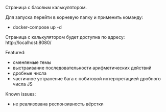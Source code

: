 Страница с базовым калькулятором.

Для запуска перейти в корневую папку и применить команду:
 -  docker-compose up -d
 
Страница с калькулятором будет доступна по адресу: 
http://localhost:8080/

Featured:
- сменяемые темы
- выстраивание последовательности арифметических действий
- дробные числа
- частичное устранение бага c побитовой интерпретацией дробного числа JS


Known issues: 
-   не реализована респонзивность вёрстки
  
